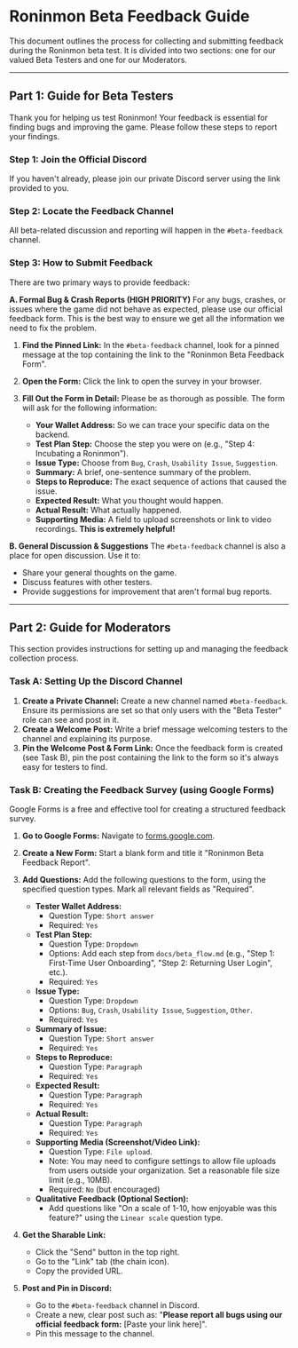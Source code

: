# Roninmon Beta Feedback Guide

This document outlines the process for collecting and submitting feedback during the Roninmon beta test. It is divided into two sections: one for our valued Beta Testers and one for our Moderators.

---

## Part 1: Guide for Beta Testers

Thank you for helping us test Roninmon! Your feedback is essential for finding bugs and improving the game. Please follow these steps to report your findings.

### Step 1: Join the Official Discord
If you haven't already, please join our private Discord server using the link provided to you.

### Step 2: Locate the Feedback Channel
All beta-related discussion and reporting will happen in the `#beta-feedback` channel.

### Step 3: How to Submit Feedback
There are two primary ways to provide feedback:

**A. Formal Bug & Crash Reports (HIGH PRIORITY)**
For any bugs, crashes, or issues where the game did not behave as expected, please use our official feedback form. This is the best way to ensure we get all the information we need to fix the problem.

1.  **Find the Pinned Link:** In the `#beta-feedback` channel, look for a pinned message at the top containing the link to the "Roninmon Beta Feedback Form".
2.  **Open the Form:** Click the link to open the survey in your browser.
3.  **Fill Out the Form in Detail:** Please be as thorough as possible. The form will ask for the following information:

    *   **Your Wallet Address:** So we can trace your specific data on the backend.
    *   **Test Plan Step:** Choose the step you were on (e.g., "Step 4: Incubating a Roninmon").
    *   **Issue Type:** Choose from `Bug`, `Crash`, `Usability Issue`, `Suggestion`.
    *   **Summary:** A brief, one-sentence summary of the problem.
    *   **Steps to Reproduce:** The exact sequence of actions that caused the issue.
    *   **Expected Result:** What you thought would happen.
    *   **Actual Result:** What actually happened.
    *   **Supporting Media:** A field to upload screenshots or link to video recordings. **This is extremely helpful!**

**B. General Discussion & Suggestions**
The `#beta-feedback` channel is also a place for open discussion. Use it to:
*   Share your general thoughts on the game.
*   Discuss features with other testers.
*   Provide suggestions for improvement that aren't formal bug reports.

---

## Part 2: Guide for Moderators

This section provides instructions for setting up and managing the feedback collection process.

### Task A: Setting Up the Discord Channel

1.  **Create a Private Channel:** Create a new channel named `#beta-feedback`. Ensure its permissions are set so that only users with the "Beta Tester" role can see and post in it.
2.  **Create a Welcome Post:** Write a brief message welcoming testers to the channel and explaining its purpose.
3.  **Pin the Welcome Post & Form Link:** Once the feedback form is created (see Task B), pin the post containing the link to the form so it's always easy for testers to find.

### Task B: Creating the Feedback Survey (using Google Forms)

Google Forms is a free and effective tool for creating a structured feedback survey.

1.  **Go to Google Forms:** Navigate to [forms.google.com](https://forms.google.com).
2.  **Create a New Form:** Start a blank form and title it "Roninmon Beta Feedback Report".
3.  **Add Questions:** Add the following questions to the form, using the specified question types. Mark all relevant fields as "Required".

    *   **Tester Wallet Address:**
        *   Question Type: `Short answer`
        *   Required: `Yes`
    *   **Test Plan Step:**
        *   Question Type: `Dropdown`
        *   Options: Add each step from `docs/beta_flow.md` (e.g., "Step 1: First-Time User Onboarding", "Step 2: Returning User Login", etc.).
        *   Required: `Yes`
    *   **Issue Type:**
        *   Question Type: `Dropdown`
        *   Options: `Bug`, `Crash`, `Usability Issue`, `Suggestion`, `Other`.
        *   Required: `Yes`
    *   **Summary of Issue:**
        *   Question Type: `Short answer`
        *   Required: `Yes`
    *   **Steps to Reproduce:**
        *   Question Type: `Paragraph`
        *   Required: `Yes`
    *   **Expected Result:**
        *   Question Type: `Paragraph`
        *   Required: `Yes`
    *   **Actual Result:**
        *   Question Type: `Paragraph`
        *   Required: `Yes`
    *   **Supporting Media (Screenshot/Video Link):**
        *   Question Type: `File upload`.
        *   Note: You may need to configure settings to allow file uploads from users outside your organization. Set a reasonable file size limit (e.g., 10MB).
        *   Required: `No` (but encouraged)
    *   **Qualitative Feedback (Optional Section):**
        *   Add questions like "On a scale of 1-10, how enjoyable was this feature?" using the `Linear scale` question type.

4.  **Get the Sharable Link:**
    *   Click the "Send" button in the top right.
    *   Go to the "Link" tab (the chain icon).
    *   Copy the provided URL.

5.  **Post and Pin in Discord:**
    *   Go to the `#beta-feedback` channel in Discord.
    *   Create a new, clear post such as: "**Please report all bugs using our official feedback form:** [Paste your link here]".
    *   Pin this message to the channel.
